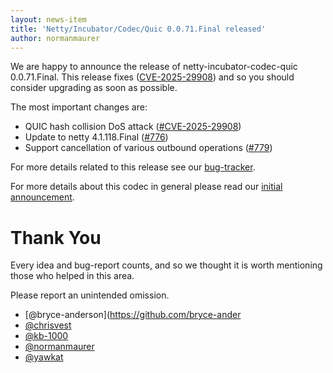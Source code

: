 ```yaml
---
layout: news-item
title: 'Netty/Incubator/Codec/Quic 0.0.71.Final released'
author: normanmaurer
---
```


We are happy to announce the release of netty-incubator-codec-quic 0.0.71.Final. This release fixes ([CVE-2025-29908](https://github.com/netty/netty-incubator-codec-quic/security/advisories/GHSA-hqqc-jr88-p6x2)) and so you should consider upgrading as soon as possible.

The most important changes are:

* QUIC hash collision DoS attack ([#CVE-2025-29908](https://github.com/netty/netty-incubator-codec-quic/security/advisories/GHSA-hqqc-jr88-p6x2))
* Update to netty 4.1.118.Final ([#776](https://github.com/netty/netty-incubator-codec-quic/pull/776))
* Support cancellation of various outbound operations ([#779](https://github.com/netty/netty-incubator-codec-quic/pull/779))

For more details related to this release see our [bug-tracker](https://github.com/netty/netty-incubator-codec-quic/issues?q=is%3Aclosed+milestone%3A0.0.71.Final).

For more details about this codec in general please read our [initial announcement](https://netty.io/news/2020/12/09/quic-0-0-1-Final.html).


# Thank You

Every idea and bug-report counts, and so we thought it is worth mentioning those who helped in this area.

Please report an unintended omission.
 
 
* [@bryce-anderson](https://github.com/bryce-ander
* [@chrisvest](https://github.com/chrisvest)
* [@kb-1000](https://github.com/kb-1000)
* [@normanmaurer](https://github.com/normanmaurer)
* [@yawkat](https://github.com/yawkat)


